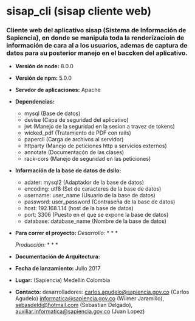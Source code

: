 # sisap_cli (sisap cliente web)

### Cliente web del aplicativo sisap (Sistema de Información de Sapiencia), en donde se manipula toda la renderizacioín de información de cara al a los usuarios, ademas de captura de datos para su posterior manejo en el baccken del aplicativo.

* **Versión de node:** 8.0.0

* **Versión de npm:** 5.0.0

* **Servdor de aplicaciones:** Apache

* **Dependencias:**
    * mysql (Base de datos)
    * devise (Capa de seguridad del aplicativo)
    * jwt (Manejo de la seguridad en la sesion a travez de tokens)
    * wicked_pdf (Tratamiento de PDF con rails)
    * papercli (Carga de archivos al servidor)
    * httparty (Manejo de peticiones http a servicios externos)
    * annotate (Documentacón de las clases)
    * rack-cors (Manejo de seguridad en las peticiones)

* **Información de la base de datos de dsllo:**
    * adater: mysql2 (Adaptador de la base de datos)
    * encoding: utf8 (Set de caracteres de la base de datos)
    * username: user_name (Usuario de la base de datos)
    * password: user_password (Contraseña de la base de datos)
    * host: 192.168.1.14 (host de la base de datos)
    * port: 3306 (Puesto en el que se expone la base de datos)
    * database: database_name (Nombre de la base de datos)

* **Para correr el proyecto:**
    *Desarrollo:* 
      * 
      *
      *

    *Producción:*
      * 
      *
      *

* **Documentación de Arquitectura:**
    

* **Fecha de lanzamiento:** Julio 2017

* **Lugar:** (Sapiencia) Medellín Colombia

* **Contacto:** desarrolladores: carlos.agudelo@sapiencia.gov.co (Carlos Agudelo) informatica@sapiencia.gov.co (Wilmer Jaramillo), sebasdeldi@hotmail.com (Sebastian Delgado), auxiliar.informatica@sapiencia.gov.co (Juan Lopez)